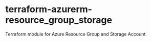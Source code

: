 # terraform-azurerm-resource_group_storage
Terraform module for Azure Resource Group and Storage Account
